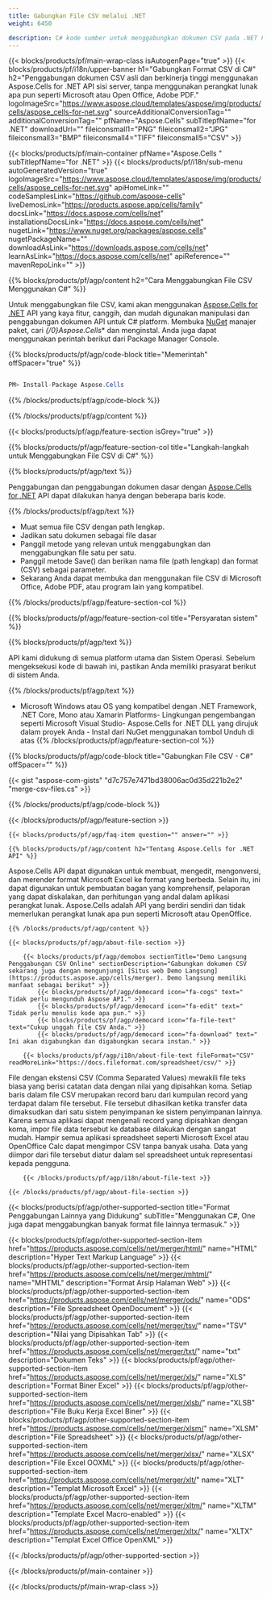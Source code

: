 ```yaml
---
title: Gabungkan File CSV melalui .NET 
weight: 6450

description: C# kode sumber untuk menggabungkan dokumen CSV pada .NET Framework, .NET Core, Mono atau Xamarin Platforms.
---
```

{{< blocks/products/pf/main-wrap-class isAutogenPage="true" >}}
{{< blocks/products/pf/i18n/upper-banner h1="Gabungkan Format CSV di C#" h2="Penggabungan dokumen CSV asli dan berkinerja tinggi menggunakan Aspose.Cells for .NET API sisi server, tanpa menggunakan perangkat lunak apa pun seperti Microsoft atau Open Office, Adobe PDF." logoImageSrc="https://www.aspose.cloud/templates/aspose/img/products/cells/aspose_cells-for-net.svg" sourceAdditionalConversionTag="" additionalConversionTag="" pfName="Aspose.Cells" subTitlepfName="for .NET" downloadUrl="" fileiconsmall1="PNG" fileiconsmall2="JPG" fileiconsmall3="BMP" fileiconsmall4="TIFF" fileiconsmall5="CSV" >}}

{{< blocks/products/pf/main-container pfName="Aspose.Cells " subTitlepfName="for .NET" >}}
{{< blocks/products/pf/i18n/sub-menu autoGeneratedVersion="true" logoImageSrc="https://www.aspose.cloud/templates/aspose/img/products/cells/aspose_cells-for-net.svg" apiHomeLink="" codeSamplesLink="https://github.com/aspose-cells" liveDemosLink="https://products.aspose.app/cells/family" docsLink="https://docs.aspose.com/cells/net" installationsDocsLink="https://docs.aspose.com/cells/net" nugetLink="https://www.nuget.org/packages/aspose.cells" nugetPackageName="" downloadAsLink="https://downloads.aspose.com/cells/net" learnAsLink="https://docs.aspose.com/cells/net" apiReference="" mavenRepoLink="" >}}

{{% blocks/products/pf/agp/content h2="Cara Menggabungkan File CSV Menggunakan C#" %}}

 Untuk menggabungkan file CSV, kami akan menggunakan
 [Aspose.Cells for .NET](https://products.aspose.com/cells/net) 
 API yang kaya fitur, canggih, dan mudah digunakan manipulasi dan penggabungan dokumen API untuk C# platform. Membuka
 [NuGet](https://www.nuget.org/packages/aspose.cells) 
 manajer paket, cari
 *{/0}Aspose.Cells** 
 dan menginstal. Anda juga dapat menggunakan perintah berikut dari Package Manager Console.

{{% blocks/products/pf/agp/code-block title="Memerintah" offSpacer="true" %}}

```cs

PM> Install-Package Aspose.Cells


```

{{% /blocks/products/pf/agp/code-block %}}

{{% /blocks/products/pf/agp/content %}}

{{< blocks/products/pf/agp/feature-section isGrey="true" >}}

{{% blocks/products/pf/agp/feature-section-col title="Langkah-langkah untuk Menggabungkan File CSV di C#" %}}

{{% blocks/products/pf/agp/text %}}

 Penggabungan dan penggabungan dokumen dasar dengan
 [Aspose.Cells for .NET](https://products.aspose.com/cells/net) 
 API dapat dilakukan hanya dengan beberapa baris kode.

{{% /blocks/products/pf/agp/text %}}

+ Muat semua file CSV dengan path lengkap.
+ Jadikan satu dokumen sebagai file dasar
+ Panggil metode yang relevan untuk menggabungkan dan menggabungkan file satu per satu.
+ Panggil metode Save() dan berikan nama file (path lengkap) dan format (CSV) sebagai parameter.
+ Sekarang Anda dapat membuka dan menggunakan file CSV di Microsoft Office, Adobe PDF, atau program lain yang kompatibel.

{{% /blocks/products/pf/agp/feature-section-col %}}

{{% blocks/products/pf/agp/feature-section-col title="Persyaratan sistem" %}}

{{% blocks/products/pf/agp/text %}}

 API kami didukung di semua platform utama dan Sistem Operasi. Sebelum mengeksekusi kode di bawah ini, pastikan Anda memiliki prasyarat berikut di sistem Anda.

{{% /blocks/products/pf/agp/text %}}

- Microsoft Windows atau OS yang kompatibel dengan .NET Framework, .NET Core, Mono atau Xamarin Platforms- Lingkungan pengembangan seperti Microsoft Visual Studio- Aspose.Cells for .NET DLL yang dirujuk dalam proyek Anda - Instal dari NuGet menggunakan tombol Unduh di atas
{{% /blocks/products/pf/agp/feature-section-col %}}

{{% blocks/products/pf/agp/code-block title="Gabungkan File CSV - C#" offSpacer="" %}}

{{< gist "aspose-com-gists" "d7c757e7471bd38006ac0d35d221b2e2" "merge-csv-files.cs" >}}

{{% /blocks/products/pf/agp/code-block %}}

{{< /blocks/products/pf/agp/feature-section >}}

    {{< blocks/products/pf/agp/faq-item question="" answer="" >}}
 

<!-- aboutfile Starts -->

    {{% blocks/products/pf/agp/content h2="Tentang Aspose.Cells for .NET API" %}}

 Aspose.Cells API dapat digunakan untuk membuat, mengedit, mengonversi, dan merender format Microsoft Excel ke format yang berbeda. Selain itu, ini dapat digunakan untuk pembuatan bagan yang komprehensif, pelaporan yang dapat diskalakan, dan perhitungan yang andal dalam aplikasi perangkat lunak. Aspose.Cells adalah API yang berdiri sendiri dan tidak memerlukan perangkat lunak apa pun seperti Microsoft atau OpenOffice.  



    {{% /blocks/products/pf/agp/content %}}

    {{< blocks/products/pf/agp/about-file-section >}}

        {{< blocks/products/pf/agp/demobox sectionTitle="Demo Langsung Penggabungan CSV Online" sectionDescription="Gabungkan dokumen CSV sekarang juga dengan mengunjungi [Situs web Demo Langsung](https://products.aspose.app/cells/merger). Demo langsung memiliki manfaat sebagai berikut" >}}
            {{< blocks/products/pf/agp/democard icon="fa-cogs" text=" Tidak perlu mengunduh Aspose API." >}}
            {{< blocks/products/pf/agp/democard icon="fa-edit" text=" Tidak perlu menulis kode apa pun." >}}
            {{< blocks/products/pf/agp/democard icon="fa-file-text" text="Cukup unggah file CSV Anda." >}}
            {{< blocks/products/pf/agp/democard icon="fa-download" text=" Ini akan digabungkan dan digabungkan secara instan." >}}

        {{< blocks/products/pf/agp/i18n/about-file-text fileFormat="CSV" readMoreLink="https://docs.fileformat.com/spreadsheet/csv/" >}}
File dengan ekstensi CSV (Comma Separated Values) mewakili file teks biasa yang berisi catatan data dengan nilai yang dipisahkan koma. Setiap baris dalam file CSV merupakan record baru dari kumpulan record yang terdapat dalam file tersebut. File tersebut dihasilkan ketika transfer data dimaksudkan dari satu sistem penyimpanan ke sistem penyimpanan lainnya. Karena semua aplikasi dapat mengenali record yang dipisahkan dengan koma, impor file data tersebut ke database dilakukan dengan sangat mudah. Hampir semua aplikasi spreadsheet seperti Microsoft Excel atau OpenOffice Calc dapat mengimpor CSV tanpa banyak usaha. Data yang diimpor dari file tersebut diatur dalam sel spreadsheet untuk representasi kepada pengguna. 

        {{< /blocks/products/pf/agp/i18n/about-file-text >}}

    {{< /blocks/products/pf/agp/about-file-section >}}

<!-- aboutfile Ends -->

{{< blocks/products/pf/agp/other-supported-section title="Format Penggabungan Lainnya yang Didukung" subTitle="Menggunakan C#, One juga dapat menggabungkan banyak format file lainnya termasuk." >}}

{{< blocks/products/pf/agp/other-supported-section-item href="https://products.aspose.com/cells/net/merger/html/" name="HTML" description="Hyper Text Markup Language" >}}
{{< blocks/products/pf/agp/other-supported-section-item href="https://products.aspose.com/cells/net/merger/mhtml/" name="MHTML" description="Format Arsip Halaman Web" >}}
{{< blocks/products/pf/agp/other-supported-section-item href="https://products.aspose.com/cells/net/merger/ods/" name="ODS" description="File Spreadsheet OpenDocument" >}}
{{< blocks/products/pf/agp/other-supported-section-item href="https://products.aspose.com/cells/net/merger/tsv/" name="TSV" description="Nilai yang Dipisahkan Tab" >}}
{{< blocks/products/pf/agp/other-supported-section-item href="https://products.aspose.com/cells/net/merger/txt/" name="txt" description="Dokumen Teks" >}}
{{< blocks/products/pf/agp/other-supported-section-item href="https://products.aspose.com/cells/net/merger/xls/" name="XLS" description="Format Biner Excel" >}}
{{< blocks/products/pf/agp/other-supported-section-item href="https://products.aspose.com/cells/net/merger/xlsb/" name="XLSB" description="File Buku Kerja Excel Biner" >}}
{{< blocks/products/pf/agp/other-supported-section-item href="https://products.aspose.com/cells/net/merger/xlsm/" name="XLSM" description="File Spreadsheet" >}}
{{< blocks/products/pf/agp/other-supported-section-item href="https://products.aspose.com/cells/net/merger/xlsx/" name="XLSX" description="File Excel OOXML" >}}
{{< blocks/products/pf/agp/other-supported-section-item href="https://products.aspose.com/cells/net/merger/xlt/" name="XLT" description="Templat Microsoft Excel" >}}
{{< blocks/products/pf/agp/other-supported-section-item href="https://products.aspose.com/cells/net/merger/xltm/" name="XLTM" description="Template Excel Macro-enabled" >}}
{{< blocks/products/pf/agp/other-supported-section-item href="https://products.aspose.com/cells/net/merger/xltx/" name="XLTX" description="Templat Excel Office OpenXML" >}}

{{< /blocks/products/pf/agp/other-supported-section >}}

{{< /blocks/products/pf/main-container >}}
    
{{< /blocks/products/pf/main-wrap-class >}}
